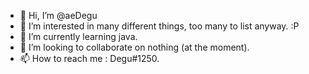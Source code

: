 - 👋 Hi, I’m @aeDegu
- 👀 I’m interested in many different things, too many to list anyway. :P
- 🌱 I’m currently learning java.
- 💞️ I’m looking to collaborate on nothing (at the moment).
- 📫 How to reach me : Degu#1250.

<!---
aeDegu/aeDegu is a ✨ special ✨ repository because its `README.md` (this file) appears on your GitHub profile.
You can click the Preview link to take a look at your changes.
--->
